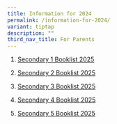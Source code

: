 ```yaml
---
title: Information for 2024
permalink: /information-for-2024/
variant: tiptap
description: ""
third_nav_title: For Parents
---
```

<ol data-tight="true" class="tight">
<li>
<p><a href="/files/Swiss_Cottage_Sec_1_Booklist_2025.pdf" rel="noopener noreferrer nofollow" target="_blank">Secondary 1 Booklist 2025</a>
</p>
</li>
<li>
<p><a href="/files/Swiss_Cottage_Sec_2_Booklist_2025.pdf" rel="noopener noreferrer nofollow" target="_blank">Secondary 2 Booklist 2025</a>
</p>
</li>
<li>
<p><a href="/files/Swiss_Cottage_Sec_3_Booklist_2025.pdf" rel="noopener noreferrer nofollow" target="_blank">Secondary 3 Booklist 2025</a>
</p>
</li>
<li>
<p><a href="/files/Swiss_Cottage_Sec_4_Booklist_2025.pdf" rel="noopener noreferrer nofollow" target="_blank">Secondary 4 Booklist 2025</a>
</p>
</li>
<li>
<p><a href="/files/Swiss_Cottage_Sec_5_Booklist_2025.pdf" rel="noopener noreferrer nofollow" target="_blank">Secondary 5 Booklist 2025</a>
</p>
</li>
</ol>
<p></p>